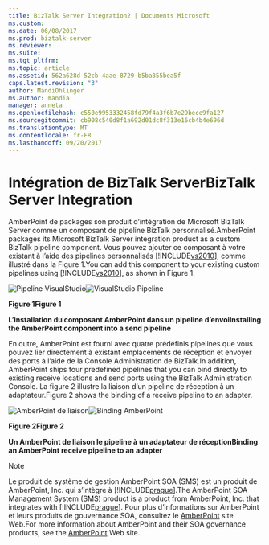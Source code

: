 ```yaml
---
title: BizTalk Server Integration2 | Documents Microsoft
ms.custom: 
ms.date: 06/08/2017
ms.prod: biztalk-server
ms.reviewer: 
ms.suite: 
ms.tgt_pltfrm: 
ms.topic: article
ms.assetid: 562a628d-52cb-4aae-8729-b5ba855bea5f
caps.latest.revision: "3"
author: MandiOhlinger
ms.author: mandia
manager: anneta
ms.openlocfilehash: c550e9953332458fd79f4a3f6b7e29bece9fa127
ms.sourcegitcommit: cb908c540d8f1a692d01dc8f313e16cb4b4e696d
ms.translationtype: MT
ms.contentlocale: fr-FR
ms.lasthandoff: 09/20/2017
---
```

# <a name="biztalk-server-integration"></a><span data-ttu-id="d9904-102">Intégration de BizTalk Server</span><span class="sxs-lookup"><span data-stu-id="d9904-102">BizTalk Server Integration</span></span>
<span data-ttu-id="d9904-103">AmberPoint de packages son produit d’intégration de Microsoft BizTalk Server comme un composant de pipeline BizTalk personnalisé.</span><span class="sxs-lookup"><span data-stu-id="d9904-103">AmberPoint packages its Microsoft BizTalk Server integration product as a custom BizTalk pipeline component.</span></span> <span data-ttu-id="d9904-104">Vous pouvez ajouter ce composant à votre existant à l’aide des pipelines personnalisés [!INCLUDE[vs2010](../includes/vs2010-md.md)], comme illustré dans la Figure 1.</span><span class="sxs-lookup"><span data-stu-id="d9904-104">You can add this component to your existing custom pipelines using [!INCLUDE[vs2010](../includes/vs2010-md.md)], as shown in Figure 1.</span></span>  
  
 <span data-ttu-id="d9904-105">![Pipeline VisualStudio](../esb-toolkit/media/ch9-visualstudiopipeline.jpg "Ch9-VisualStudioPipeline")</span><span class="sxs-lookup"><span data-stu-id="d9904-105">![VisualStudio Pipeline](../esb-toolkit/media/ch9-visualstudiopipeline.jpg "Ch9-VisualStudioPipeline")</span></span>  
  
 <span data-ttu-id="d9904-106">**Figure 1**</span><span class="sxs-lookup"><span data-stu-id="d9904-106">**Figure 1**</span></span>  
  
 <span data-ttu-id="d9904-107">**L’installation du composant AmberPoint dans un pipeline d’envoi**</span><span class="sxs-lookup"><span data-stu-id="d9904-107">**Installing the AmberPoint component into a send pipeline**</span></span>  
  
 <span data-ttu-id="d9904-108">En outre, AmberPoint est fourni avec quatre prédéfinis pipelines que vous pouvez lier directement à existant emplacements de réception et envoyer des ports à l’aide de la Console Administration de BizTalk.</span><span class="sxs-lookup"><span data-stu-id="d9904-108">In addition, AmberPoint ships four predefined pipelines that you can bind directly to existing receive locations and send ports using the BizTalk Administration Console.</span></span> <span data-ttu-id="d9904-109">La figure 2 illustre la liaison d’un pipeline de réception à un adaptateur.</span><span class="sxs-lookup"><span data-stu-id="d9904-109">Figure 2 shows the binding of a receive pipeline to an adapter.</span></span>  
  
 <span data-ttu-id="d9904-110">![AmberPoint de liaison](../esb-toolkit/media/ch9-bindingamberpoint.jpg "Ch9-BindingAmberPoint")</span><span class="sxs-lookup"><span data-stu-id="d9904-110">![Binding AmberPoint](../esb-toolkit/media/ch9-bindingamberpoint.jpg "Ch9-BindingAmberPoint")</span></span>  
  
 <span data-ttu-id="d9904-111">**Figure 2**</span><span class="sxs-lookup"><span data-stu-id="d9904-111">**Figure 2**</span></span>  
  
 <span data-ttu-id="d9904-112">**Un AmberPoint de liaison le pipeline à un adaptateur de réception**</span><span class="sxs-lookup"><span data-stu-id="d9904-112">**Binding an AmberPoint receive pipeline to an adapter**</span></span>  
  
> [!NOTE]
>  <span data-ttu-id="d9904-113">Le produit de système de gestion AmberPoint SOA (SMS) est un produit de AmberPoint, Inc. qui s’intègre à [!INCLUDE[prague](../includes/prague-md.md)].</span><span class="sxs-lookup"><span data-stu-id="d9904-113">The AmberPoint SOA Management System (SMS) product is a product from AmberPoint, Inc. that integrates with [!INCLUDE[prague](../includes/prague-md.md)].</span></span> <span data-ttu-id="d9904-114">Pour plus d’informations sur AmberPoint et leurs produits de gouvernance SOA, consultez le [AmberPoint](http://go.microsoft.com/fwlink/?LinkId=188561) site Web.</span><span class="sxs-lookup"><span data-stu-id="d9904-114">For more information about AmberPoint and their SOA governance products, see the [AmberPoint](http://go.microsoft.com/fwlink/?LinkId=188561) Web site.</span></span>